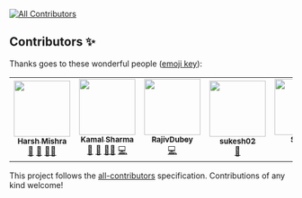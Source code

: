 <!-- ALL-CONTRIBUTORS-BADGE:START - Do not remove or modify this section -->
[![All Contributors](https://img.shields.io/badge/all_contributors-5-orange.svg?style=flat-square)](#contributors-)
<!-- ALL-CONTRIBUTORS-BADGE:END -->

## Contributors ✨

Thanks goes to these wonderful people ([emoji key](https://allcontributors.org/docs/en/emoji-key)):

<!-- ALL-CONTRIBUTORS-LIST:START - Do not remove or modify this section -->
<!-- prettier-ignore-start -->
<!-- markdownlint-disable -->
<table>
  <tr>
    <td align="center"><a href="http://harshcasper.github.io"><img src="https://avatars.githubusercontent.com/u/47351025?v=4?s=100" width="100px;" alt=""/><br /><sub><b>Harsh Mishra</b></sub></a><br /><a href="https://github.com/DSC-SIST/Discord-Bot/commits?author=HarshCasper" title="Documentation">📖</a> <a href="#maintenance-HarshCasper" title="Maintenance">🚧</a> <a href="#mentoring-HarshCasper" title="Mentoring">🧑‍🏫</a></td>
    <td align="center"><a href="https://www.linkedin.com/in/kamaldgrt/"><img src="https://avatars.githubusercontent.com/u/43444282?v=4?s=100" width="100px;" alt=""/><br /><sub><b>Kamal Sharma</b></sub></a><br /><a href="https://github.com/DSC-SIST/Discord-Bot/commits?author=KamalDGRT" title="Documentation">📖</a> <a href="#maintenance-KamalDGRT" title="Maintenance">🚧</a> <a href="#mentoring-KamalDGRT" title="Mentoring">🧑‍🏫</a> <a href="https://github.com/DSC-SIST/Discord-Bot/commits?author=KamalDGRT" title="Code">💻</a></td>
    <td align="center"><a href="https://github.com/rajiv8"><img src="https://avatars.githubusercontent.com/u/59121796?v=4?s=100" width="100px;" alt=""/><br /><sub><b>RajivDubey</b></sub></a><br /><a href="https://github.com/DSC-SIST/Discord-Bot/commits?author=rajiv8" title="Code">💻</a></td>
    <td align="center"><a href="https://github.com/sukesh02"><img src="https://avatars.githubusercontent.com/u/63833605?v=4?s=100" width="100px;" alt=""/><br /><sub><b>sukesh02</b></sub></a><br /><a href="https://github.com/DSC-SIST/Discord-Bot/commits?author=sukesh02" title="Documentation">📖</a></td>
    <td align="center"><a href="https://github.com/Sriram-bb63"><img src="https://avatars.githubusercontent.com/u/71959217?v=4?s=100" width="100px;" alt=""/><br /><sub><b>Sriram</b></sub></a><br /><a href="https://github.com/DSC-SIST/Discord-Bot/commits?author=Sriram-bb63" title="Code">💻</a></td>
  </tr>
</table>

<!-- markdownlint-restore -->
<!-- prettier-ignore-end -->

<!-- ALL-CONTRIBUTORS-LIST:END -->

This project follows the [all-contributors](https://github.com/all-contributors/all-contributors) specification. Contributions of any kind welcome!
